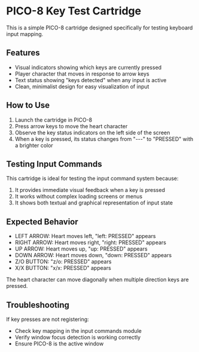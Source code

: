 # PICO-8 Key Test Cartridge

This is a simple PICO-8 cartridge designed specifically for testing keyboard input mapping.

## Features

- Visual indicators showing which keys are currently pressed
- Player character that moves in response to arrow keys
- Text status showing "keys detected" when any input is active
- Clean, minimalist design for easy visualization of input

## How to Use

1. Launch the cartridge in PICO-8
2. Press arrow keys to move the heart character
3. Observe the key status indicators on the left side of the screen
4. When a key is pressed, its status changes from "---" to "PRESSED" with a brighter color

## Testing Input Commands

This cartridge is ideal for testing the input command system because:

1. It provides immediate visual feedback when a key is pressed
2. It works without complex loading screens or menus
3. It shows both textual and graphical representation of input state

## Expected Behavior

- LEFT ARROW: Heart moves left, "left: PRESSED" appears
- RIGHT ARROW: Heart moves right, "right: PRESSED" appears
- UP ARROW: Heart moves up, "up: PRESSED" appears
- DOWN ARROW: Heart moves down, "down: PRESSED" appears
- Z/O BUTTON: "z/o: PRESSED" appears
- X/X BUTTON: "x/x: PRESSED" appears

The heart character can move diagonally when multiple direction keys are pressed.

## Troubleshooting

If key presses are not registering:
- Check key mapping in the input commands module
- Verify window focus detection is working correctly
- Ensure PICO-8 is the active window